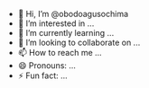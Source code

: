 - 👋 Hi, I’m @obodoagusochima
- 👀 I’m interested in ...
- 🌱 I’m currently learning ...
- 💞️ I’m looking to collaborate on ...
- 📫 How to reach me ...
- 😄 Pronouns: ...
- ⚡ Fun fact: ...

<!---
obodoagusochima/obodoagusochima is a ✨ special ✨ repository because its `README.md` (this file) appears on your GitHub profile.
You can click the Preview link to take a look at your changes.
--->
